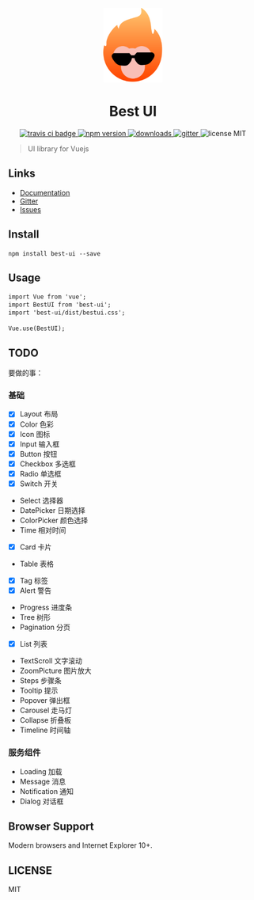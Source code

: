 <p align="center">
  <a>
    <img width="120" src="./docs/logo.svg">
  </a>
</p>
<h1 align="center">Best UI</h1>

<p align="center">
  <a href="https://www.travis-ci.org/bestvist/best-ui">
    <img src="https://travis-ci.org/bestvist/best-ui.svg?branch=master" alt="travis ci badge">
  </a>
  <a href="https://npmjs.org/package/best-ui">
    <img src="https://img.shields.io/npm/v/best-ui.svg" alt="npm version">
  </a>
  <a href="https://npmjs.org/package/best-ui">
    <img src="https://img.shields.io/npm/dt/best-ui.svg" alt="downloads">
  </a>
  <a href="https://gitter.im/best-ui/best-ui">
    <img src="https://badges.gitter.im/best-ui/best-ui.svg" alt="gitter">
  </a>
  <a>
    <img src="https://img.shields.io/badge/license-MIT-blue.svg" alt="license MIT">
  </a>
</p>

> UI library for Vuejs

## Links

* [Documentation](https://bestvist.github.io/best-ui/docs-dist/)
* [Gitter](https://gitter.im/best-ui/best-ui)
* [Issues](https://github.com/bestvist/best-ui/issues)

## Install 
```
npm install best-ui --save
```

## Usage
```
import Vue from 'vue';
import BestUI from 'best-ui';
import 'best-ui/dist/bestui.css';

Vue.use(BestUI);
```

## TODO
要做的事：
### 基础
- [x] Layout 布局
- [x] Color 色彩
- [x] Icon 图标
- [x] Input 输入框
- [x] Button 按钮
- [x] Checkbox 多选框
- [x] Radio 单选框
- [x] Switch 开关
- Select 选择器
- DatePicker 日期选择
- ColorPicker 颜色选择
- Time 相对时间
- [x] Card 卡片
- Table 表格
- [x] Tag 标签
- [x] Alert 警告
- Progress 进度条
- Tree 树形
- Pagination 分页
- [x] List 列表
- TextScroll 文字滚动
- ZoomPicture 图片放大
- Steps 步骤条
- Tooltip 提示
- Popover 弹出框
- Carousel 走马灯
- Collapse 折叠板
- Timeline 时间轴

### 服务组件
- Loading 加载
- Message 消息
- Notification 通知
- Dialog 对话框

## Browser Support
Modern browsers and Internet Explorer 10+.

## LICENSE
MIT